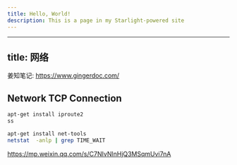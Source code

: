 ```yaml
---
title: Hello, World!
description: This is a page in my Starlight-powered site
---
```


---

title: 网络
---

姜知笔记: <https://www.gingerdoc.com/>

## Network TCP Connection

```bash
apt-get install iproute2
ss
```

```bash
apt-get install net-tools
netstat  -anlp | grep TIME_WAIT
```

<https://mp.weixin.qq.com/s/C7NIvNlnHjQ3MSqmUvi7nA>
